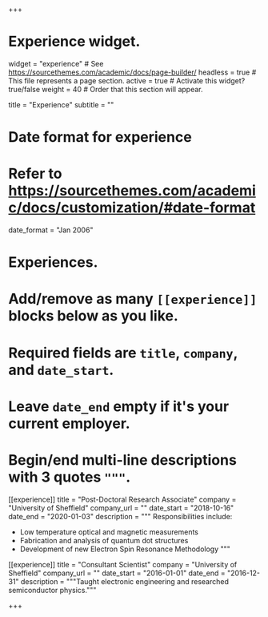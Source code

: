 +++
# Experience widget.
widget = "experience"  # See https://sourcethemes.com/academic/docs/page-builder/
headless = true  # This file represents a page section.
active = true  # Activate this widget? true/false
weight = 40  # Order that this section will appear.

title = "Experience"
subtitle = ""

# Date format for experience
#   Refer to https://sourcethemes.com/academic/docs/customization/#date-format
date_format = "Jan 2006"

# Experiences.
#   Add/remove as many `[[experience]]` blocks below as you like.
#   Required fields are `title`, `company`, and `date_start`.
#   Leave `date_end` empty if it's your current employer.
#   Begin/end multi-line descriptions with 3 quotes `"""`.
[[experience]]
  title = "Post-Doctoral Research Associate"
  company = "University of Sheffield"
  company_url = ""
  date_start = "2018-10-16"
  date_end = "2020-01-03"
  description = """
  Responsibilities include:

  * Low temperature optical and magnetic measurements
  * Fabrication and analysis of quantum dot structures
  * Development of new Electron Spin Resonance Methodology
  """

[[experience]]
  title = "Consultant Scientist"
  company = "University of Sheffield"
  company_url = ""
  date_start = "2016-01-01"
  date_end = "2016-12-31"
  description = """Taught electronic engineering and researched semiconductor physics."""

+++

